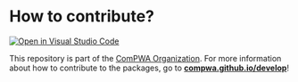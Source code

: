 # How to contribute?

[![Open in Visual Studio Code](https://img.shields.io/badge/vscode-open-blue?logo=visualstudiocode)](https://open.vscode.dev/ComPWA/compwa.github.io)

This repository is part of the [ComPWA Organization](https://github.com/ComPWA). For more information about how to contribute to the packages, go to **[compwa.github.io/develop](https://compwa.github.io/develop)**!
